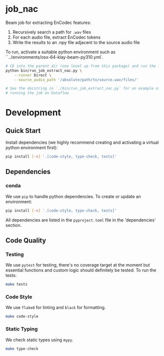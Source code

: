 # job_nac

Beam job for extracting EnCodec features:

1. Recursively search a path for `.wav` files
1. For each audio file, extract EnCodec tokens
1. Write the results to an .npy file adjacent to the source audio file

To run, activate a suitable python environment such as
``../environments/osx-64-klay-beam-py310.yml`.

```bash
# CD into the parent dir (one level up from this package) and run the launch script
python bin/run_job_extract_nac.py \
    --runner Direct \
    --source_audio_path '/absolute/path/to/source.wav/files/'

# See the docstring in `./bin/run_job_extract_nac.py` for an example of
# running the job on Dataflow
```

# Development
## Quick Start
Install dependencies (we highly recommend creating and activating a virtual
python environment first):
```sh
pip install [-e] '.[code-style, type-check, tests]'
```

## Dependencies
### conda
We use `pip` to handle python dependencies.  To create or update an environment:

```sh
pip install [-e] '.[code-style, type-check, tests]'
```

All dependencies are listed in the `pyproject.toml` file in the 'dependencies'
section.

## Code Quality
### Testing
We use `pytest` for testing, there's no coverage target at the moment but
essential functions and custom logic should definitely be tested. To run the
tests:
```sh
make tests
```

### Code Style
We use `flake8` for linting and `black` for formatting.

```sh
make code-style
```

### Static Typing
We check static types using `mypy`.
```sh
make type-check
```
